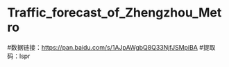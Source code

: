 # Traffic_forecast_of_Zhengzhou_Metro
#数据链接：https://pan.baidu.com/s/1AJpAWgbQ8Q33NjfJSMpiBA 
#提取码：lspr 

